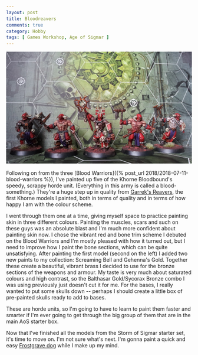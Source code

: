 ```yaml
---
layout: post
title: Bloodreavers
comments: true
category: Hobby
tags: [ Games Workshop, Age of Sigmar ]
---
```


![](/images/minis/bloodreavers.jpg)

Following on from the three [Blood Warriors]({% post_url 2018/2018-07-11-blood-warriors %}), I've painted up five of the Khorne Bloodbound's speedy, scrappy horde unit. (Everything in this army is called a blood-something.) They're a huge step up in quality from [Garrek's Reavers](https://twitter.com/nershly/status/1000402076055293953), the first Khorne models I painted, both in terms of quality and in terms of how happy I am with the colour scheme. 

I went through them one at a time, giving myself space to practice painting skin in three different colours. Painting the muscles, scars and such on these guys was an absolute blast and I'm much more confident about painting skin now. I chose the vibrant red and bone trim scheme I debuted on the Blood Warriors and I'm mostly pleased with how it turned out, but I need to improve how I paint the bone sections, which can be quite unsatisfying. After painting the first model (second on the left) I added two new paints to my collection: Screaming Bell and Gehenna's Gold. Together these create a beautiful, vibrant brass I decided to use for the bronze sections of the weapons and armour. My taste is very much about saturated colours and high contrast, so the Balthasar Gold/Sycorax Bronze combo I was using previously just doesn't cut it for me. For the bases, I really wanted to put some skulls down -- perhaps I should create a little box of pre-painted skulls ready to add to bases.

These are horde units, so I'm going to have to learn to paint them faster and smarter if I'm ever going to get through the big group of them that are in the main AoS starter box.

Now that I've finished all the models from the Storm of Sigmar starter set, it's time to move on. I'm not sure what's next. I'm gonna paint a quick and easy [Frostgrave dog](http://www.northstarfigures.com/prod.php?prod=8856) while I make up my mind.